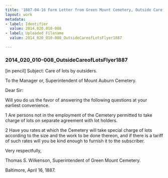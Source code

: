 ```yaml
---
title: '1887-04-16 Form Letter from Green Mount Cemetery, Outside Care of Lots, 2014.020.010-008 '
layout: work
metadata:
- label: Identifier
  value: 2014.020.010-008
- label: Uploaded Filename
  value: 2014_020_010-008_OutsideCareofLotsFlyer1887

---
```

<div class="pages">
<div id="page-1751955">
<h3><a name="page-1751955">2014_020_010-008_OutsideCareofLotsFlyer1887</a></h3>
<div class="page-content">
<p>[in pencil] Subject: Care of lots by outsiders.</p>
<p>To the Manager or, Superintendent of<span class='line-break'> </span>Mount Auburn Cemetery.</p>
<p>Dear Sir:</p>
<p>Will you do us the favor of answering the<span class='line-break'> </span>following questions at your earliest convenience.</p>
<p>1 Are persons not in the employment of the Ceme<span class='line-break'></span>tery permitted to take charge of lots on separate<span class='line-break'> </span>agreement with lot holders.</p>
<p>2 Have you rates at which the Cemetery will take<span class='line-break'> </span>special charge of lots according to the size and the<span class='line-break'> </span>work to be done thereon, and if there is a tariff of<span class='line-break'> </span>such rates will you be kind enough to furnish it to<span class='line-break'> </span>the subscriber.</p>
<p>Very respectfully,</p>
<p>Thomas S. Wilkenson,<span class='line-break'> </span>Superintendent of Green Mount Cemetery.</p>
<p>Baltimore, April 16, 1887.</p>
</div>
</div>
<br />
</div>
